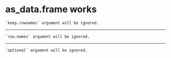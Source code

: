 # as_data.frame works

    `keep.rownames` argument will be ignored.

---

    `row.names` argument will be ignored.

---

    `optional` argument will be ignored.

